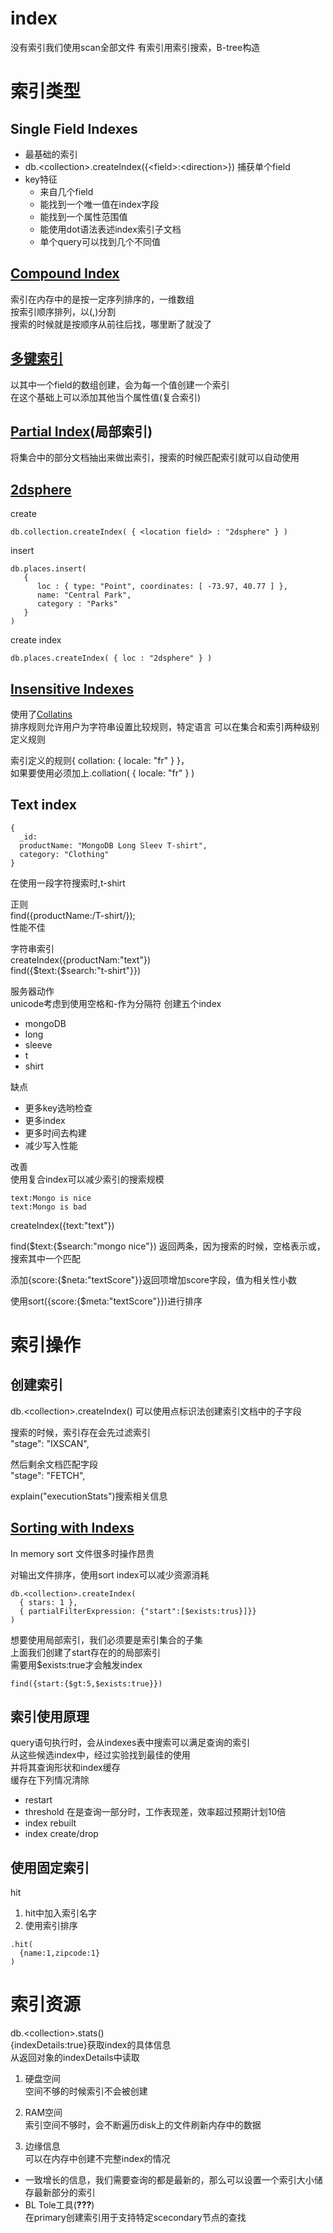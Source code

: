 # index
没有索引我们使用scan全部文件
有索引用索引搜索，B-tree构造
# 索引类型
## Single Field Indexes
- 最基础的索引
- db.\<collection>.createIndex({\<field>:\<direction>})
捕获单个field
- key特征
  - 来自几个field
  - 能找到一个唯一值在index字段
  - 能找到一个属性范围值
  - 能使用dot语法表述index索引子文档
  - 单个query可以找到几个不同值

## [Compound Index](https://docs.mongodb.com/manual/core/index-compound)
索引在内存中的是按一定序列排序的，一维数组  
按索引顺序排列，以(,)分割  
搜索的时候就是按顺序从前往后找，哪里断了就没了
## [多键索引](https://docs.mongodb.com/manual/core/index-multikey)
以其中一个field的数组创建，会为每一个值创建一个索引  
在这个基础上可以添加其他当个属性值(复合索引)
## [Partial Index](https://docs.mongodb.com/manual/core/index-partia)(局部索引)
将集合中的部分文档抽出来做出索引，搜索的时候匹配索引就可以自动使用

## [2dsphere](https://docs.mongodb.com/manual/core/2dsphere/)
create
```
db.collection.createIndex( { <location field> : "2dsphere" } )
```
insert
```
db.places.insert(
   {
      loc : { type: "Point", coordinates: [ -73.97, 40.77 ] },
      name: "Central Park",
      category : "Parks"
   }
)
```
create index
```
db.places.createIndex( { loc : "2dsphere" } )
```

## [Insensitive Indexes](https://docs.mongodb.com/manual/core/index-case-insensitive/)
使用了[Collatins](https://docs.mongodb.com/manual/reference/collation)  
排序规则允许用户为字符串设置比较规则，特定语言
可以在集合和索引两种级别定义规则

索引定义的规则{ collation: { locale: "fr" } }，  
如果要使用必须加上.collation( { locale: "fr" } )


## Text index
```
{
  _id:
  productName: "MongoDB Long Sleev T-shirt",
  category: "Clothing"
}
```
在使用一段字符搜索时,t-shirt  

正则  
find({productName:/T-shirt/});  
性能不佳

字符串索引  
createIndex({productNam:"text"})  
find({$text:{$search:"t-shirt"}})

服务器动作  
unicode考虑到使用空格和-作为分隔符
创建五个index
- mongoDB 
- long 
- sleeve
- t
- shirt

缺点
- 更多key选哟检查
- 更多index
- 更多时间去构建
- 减少写入性能

改善  
使用复合index可以减少索引的搜索规模

```
text:Mongo is nice
text:Mongo is bad
```
createIndex({text:"text"})

find($text:{$search:"mongo nice"})
返回两条，因为搜索的时候，空格表示或，搜索其中一个匹配

添加{score:{$neta:"textScore"}}返回项增加score字段，值为相关性小数  

使用sort({score:{$meta:"textScore"}})进行排序

# 索引操作
## 创建索引
db.\<collection>.createIndex()
可以使用点标识法创建索引文档中的子字段  

搜索的时候，索引存在会先过滤索引  
"stage": "IXSCAN",

然后剩余文档匹配字段  
"stage": "FETCH",

explain("executionStats")搜索相关信息

## [Sorting with Indexs](https://docs.mongodb.com/manual/tutorial/sort-results-with-indexes)
In memory sort
文件很多时操作昂贵

对输出文件排序，使用sort index可以减少资源消耗

```
db.<collection>.createIndex(
  { stars: 1 },
  { partialFilterExpression: {"start":[$exists:trus}]}}
)
```
想要使用局部索引，我们必须要是索引集合的子集  
上面我们创建了start存在的的局部索引  
需要用$exists:true才会触发index
```
find({start:{$gt:5,$exists:true}})
```

## 索引使用原理
query语句执行时，会从indexes表中搜索可以满足查询的索引  
从这些候选index中，经过实验找到最佳的使用  
并将其查询形状和index缓存  
缓存在下列情况清除
- restart 
- threshold 在是查询一部分时，工作表现差，效率超过预期计划10倍
- index rebuilt
- index create/drop

## 使用固定索引
hit
1. hit中加入索引名字
2. 使用索引排序
```
.hit(
  {name:1,zipcode:1}
)
```

# 索引资源
db.\<collection>.stats()  
{indexDetails:true}获取index的具体信息  
从返回对象的indexDetails中读取  

1. 硬盘空间  
空间不够的时候索引不会被创建  

2. RAM空间  
索引空间不够时，会不断遍历disk上的文件刷新内存中的数据

3. 边缘信息  
可以在内存中创建不完整index的情况  
- 一致增长的信息，我们需要查询的都是最新的，那么可以设置一个索引大小储存最新部分的索引
- BL Tole工具(**???**)  
  在primary创建索引用于支持特定scecondary节点的查找